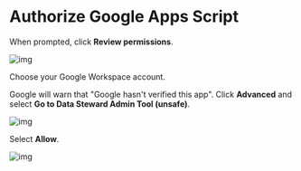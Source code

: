 # Authorize Google Apps Script

When prompted, click **Review permissions**.

![img](https://storage.googleapis.com/ei-dev-assets/assets/chrome_miKvXsrcja.png)

Choose your Google Workspace account.

Google will warn that "Google hasn't verified this app". Click **Advanced** and select **Go to Data Steward Admin Tool (unsafe)**.

![img](https://storage.googleapis.com/ei-dev-assets/assets/chrome_oEt7G5UZ7Z.png)

Select **Allow**.

![img](https://storage.googleapis.com/ei-dev-assets/assets/chrome_sVx5w2jDiG.png)